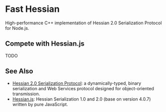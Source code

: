 # Fast Hessian

High-performance C++ implementation of Hessian 2.0 Serialization Protocol for Node.js.

## Compete with Hessian.js

TODO

## See Also

* [Hessian 2.0 Serialization Protocol](http://hessian.caucho.com/doc/hessian-serialization.html): a dynamically-typed, binary serialization and Web Services protocol designed for object-oriented transmission.
* [Hessian.js](https://github.com/node-modules/hessian.js): Hessian Serialization 1.0 and 2.0 (base on version 4.0.7) written by pure JavaScript.
